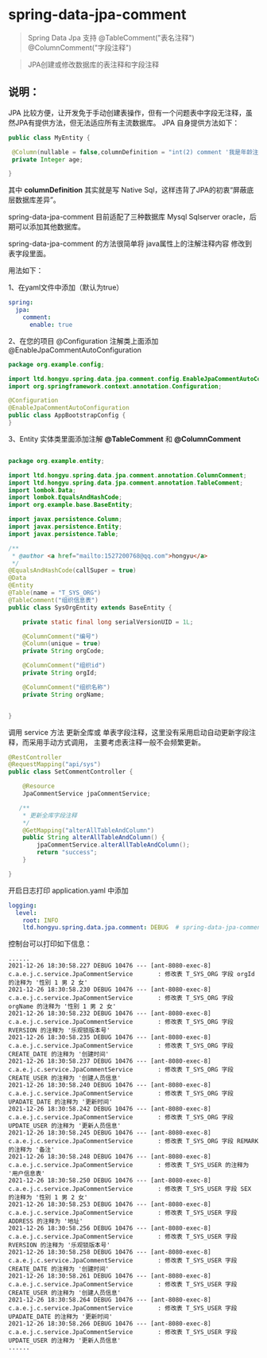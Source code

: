 # spring-data-jpa-comment

> Spring Data Jpa 支持 @TableComment("表名注释") @ColumnComment("字段注释")

> JPA创建或修改数据库的表注释和字段注释

## 说明：

JPA 比较方便，让开发免于手动创建表操作，但有一个问题表中字段无注释，虽然JPA有提供方法，但无法适应所有主流数据库。
JPA 自身提供方法如下：

```java
public class MyEntity {

 @Column(nullable = false,columnDefinition = "int(2) comment '我是年龄注释...'")
 private Integer age;

}
```

其中 **columnDefinition** 其实就是写 Native Sql，这样违背了JPA的初衷“屏蔽底层数据库差异”。

spring-data-jpa-comment 目前适配了三种数据库 Mysql Sqlserver oracle，后期可以添加其他数据库。

spring-data-jpa-comment 的方法很简单将 java属性上的注解注释内容 修改到表字段里面。

用法如下：

1、在yaml文件中添加（默认为true）

```yaml
spring:
  jpa:
    comment:
      enable: true
```

2、在您的项目 @Configuration 注解类上面添加 @EnableJpaCommentAutoConfiguration

```java
package org.example.config;

import ltd.hongyu.spring.data.jpa.comment.config.EnableJpaCommentAutoConfiguration;
import org.springframework.context.annotation.Configuration;

@Configuration
@EnableJpaCommentAutoConfiguration
public class AppBootstrapConfig {
}
```

3、Entity 实体类里面添加注解 **@TableComment** 和  **@ColumnComment**

```java

package org.example.entity;

import ltd.hongyu.spring.data.jpa.comment.annotation.ColumnComment;
import ltd.hongyu.spring.data.jpa.comment.annotation.TableComment;
import lombok.Data;
import lombok.EqualsAndHashCode;
import org.example.base.BaseEntity;

import javax.persistence.Column;
import javax.persistence.Entity;
import javax.persistence.Table;

/**
 * @author <a href="mailto:1527200768@qq.com">hongyu</a>
 */
@EqualsAndHashCode(callSuper = true)
@Data
@Entity
@Table(name = "T_SYS_ORG")
@TableComment("组织信息表")
public class SysOrgEntity extends BaseEntity {

    private static final long serialVersionUID = 1L;

    @ColumnComment("编号")
    @Column(unique = true)
    private String orgCode;

    @ColumnComment("组织id")
    private String orgId;

    @ColumnComment("组织名称")
    private String orgName;


}
```

调用 service 方法 更新全库或 单表字段注释，这里没有采用启动自动更新字段注释，而采用手动方式调用，
主要考虑表注释一般不会频繁更新。

```java
@RestController
@RequestMapping("api/sys")
public class SetCommentController {

    @Resource
    JpaCommentService jpaCommentService;

   /**
    * 更新全库字段注释
    */
    @GetMapping("alterAllTableAndColumn")
    public String alterAllTableAndColumn() {
        jpaCommentService.alterAllTableAndColumn();
        return "success";
    }

}
```

开启日志打印 application.yaml 中添加

```yaml
logging:
  level:
    root: INFO
    ltd.hongyu.spring.data.jpa.comment: DEBUG  # spring-data-jpa-comment日志打印
```

控制台可以打印如下信息：

```
......
2021-12-26 18:30:58.227 DEBUG 10476 --- [ant-8080-exec-8] c.a.e.j.c.service.JpaCommentService       : 修改表 T_SYS_ORG 字段 orgId 的注释为 '性别 1 男 2 女' 
2021-12-26 18:30:58.230 DEBUG 10476 --- [ant-8080-exec-8] c.a.e.j.c.service.JpaCommentService       : 修改表 T_SYS_ORG 字段 orgName 的注释为 '性别 1 男 2 女'
2021-12-26 18:30:58.232 DEBUG 10476 --- [ant-8080-exec-8] c.a.e.j.c.service.JpaCommentService       : 修改表 T_SYS_ORG 字段 RVERSION 的注释为 '乐观锁版本号'
2021-12-26 18:30:58.235 DEBUG 10476 --- [ant-8080-exec-8] c.a.e.j.c.service.JpaCommentService       : 修改表 T_SYS_ORG 字段 CREATE_DATE 的注释为 '创建时间'
2021-12-26 18:30:58.237 DEBUG 10476 --- [ant-8080-exec-8] c.a.e.j.c.service.JpaCommentService       : 修改表 T_SYS_ORG 字段 CREATE_USER 的注释为 '创建人员信息'
2021-12-26 18:30:58.240 DEBUG 10476 --- [ant-8080-exec-8] c.a.e.j.c.service.JpaCommentService       : 修改表 T_SYS_ORG 字段 UPADATE_DATE 的注释为 '更新时间'
2021-12-26 18:30:58.242 DEBUG 10476 --- [ant-8080-exec-8] c.a.e.j.c.service.JpaCommentService       : 修改表 T_SYS_ORG 字段 UPDATE_USER 的注释为 '更新人员信息'
2021-12-26 18:30:58.245 DEBUG 10476 --- [ant-8080-exec-8] c.a.e.j.c.service.JpaCommentService       : 修改表 T_SYS_ORG 字段 REMARK 的注释为 '备注'
2021-12-26 18:30:58.248 DEBUG 10476 --- [ant-8080-exec-8] c.a.e.j.c.service.JpaCommentService       : 修改表 T_SYS_USER 的注释为 '用户信息表'
2021-12-26 18:30:58.250 DEBUG 10476 --- [ant-8080-exec-8] c.a.e.j.c.service.JpaCommentService       : 修改表 T_SYS_USER 字段 SEX 的注释为 '性别 1 男 2 女'
2021-12-26 18:30:58.253 DEBUG 10476 --- [ant-8080-exec-8] c.a.e.j.c.service.JpaCommentService       : 修改表 T_SYS_USER 字段 ADDRESS 的注释为 '地址'
2021-12-26 18:30:58.256 DEBUG 10476 --- [ant-8080-exec-8] c.a.e.j.c.service.JpaCommentService       : 修改表 T_SYS_USER 字段 RVERSION 的注释为 '乐观锁版本号'
2021-12-26 18:30:58.258 DEBUG 10476 --- [ant-8080-exec-8] c.a.e.j.c.service.JpaCommentService       : 修改表 T_SYS_USER 字段 CREATE_DATE 的注释为 '创建时间'
2021-12-26 18:30:58.261 DEBUG 10476 --- [ant-8080-exec-8] c.a.e.j.c.service.JpaCommentService       : 修改表 T_SYS_USER 字段 CREATE_USER 的注释为 '创建人员信息'
2021-12-26 18:30:58.264 DEBUG 10476 --- [ant-8080-exec-8] c.a.e.j.c.service.JpaCommentService       : 修改表 T_SYS_USER 字段 UPADATE_DATE 的注释为 '更新时间'
2021-12-26 18:30:58.266 DEBUG 10476 --- [ant-8080-exec-8] c.a.e.j.c.service.JpaCommentService       : 修改表 T_SYS_USER 字段 UPDATE_USER 的注释为 '更新人员信息'
......
```
